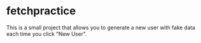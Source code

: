 # fetchpractice

This is a small project that allows you to generate a new user with fake data each time you click "New User".
